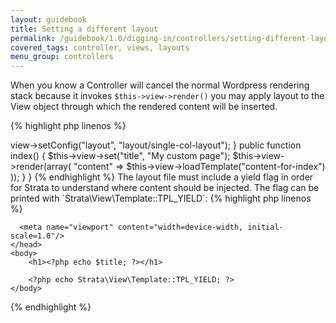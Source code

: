 ```yaml
---
layout: guidebook
title: Setting a different layout
permalink: /guidebook/1.0/digging-in/controllers/setting-different-layout/
covered_tags: controller, views, layouts
menu_group: controllers
---
```


When you know a Controller will cancel the normal Wordpress rendering stack because it invokes `$this->view->render()` you may apply layout to the View object through which the rendered content will be inserted.

{% highlight php linenos %}
<?php
namespace App\Controller;

class MyController extends AppController
{
    public function before()
    {
        // Will look under ~/web/app/themes/[active-theme]/templates/layout/single-col-layout.php
        $this->view->setConfig("layout", "layout/single-col-layout");
    }

    public function index()
    {
        $this->view->set("title", "My custom page");

        $this->view->render(array(
            "content" => $this->view->loadTemplate("content-for-index")
        ));
    }

}
{% endhighlight %}

The layout file must include a yield flag in order for Strata to understand where content should be injected. The flag can be printed with `Strata\View\Template::TPL_YIELD`:

{% highlight php linenos %}
<html>
    <head>
      <meta http-equiv="Content-Type" content="text/html; charset=UTF-8" />
      <title><?php echo $title; ?></title>
      <meta name="viewport" content="width=device-width, initial-scale=1.0"/>
    </head>
    <body>
        <h1><?php echo $title; ?></h1>

        <?php echo Strata\View\Template::TPL_YIELD; ?>
    </body>
</html>
{% endhighlight %}
